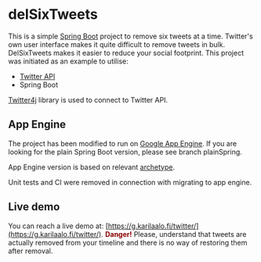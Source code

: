 # delSixTweets
This is a simple [Spring Boot](https://projects.spring.io/spring-boot/) project to remove six tweets at a time. Twitter's own user interface makes it quite difficult to remove tweets in bulk. DelSixTweets makes it easier to reduce your social footprint. This project was initiated as an example to utilise:

* [Twitter API](https://dev.twitter.com)
* Spring Boot

[Twitter4j](http://twitter4j.org) library is used to connect to Twitter API.


## App Engine
The project has been modified to run on [Google App Engine](https://cloud.google.com/appengine/). If you are looking for the plain Spring Boot version, please see branch plainSpring.

App Engine version is based on relevant [archetype](https://github.com/klaalo/spring-boot-gae-stub).

Unit tests and CI were removed in connection with migrating to app engine.

## Live demo
You can reach a live demo at: [https://g.karilaalo.fi/twitter/](https://g.karilaalo.fi/twitter/). <span style='color: darkRed'>**Danger!**</span> Please, understand that tweets are actually removed from your timeline and there is no way of restoring them after removal. 
